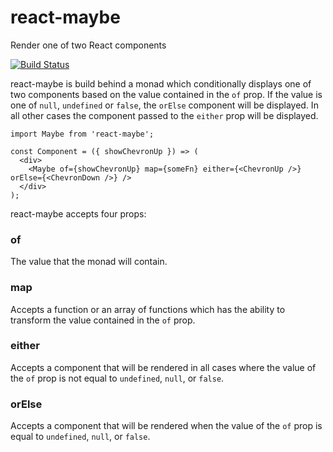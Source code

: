 # react-maybe
Render one of two React components

[![Build Status](https://travis-ci.org/strange-developer/react-maybe.svg?branch=master)](https://travis-ci.org/strange-developer/react-maybe)

react-maybe is build behind a monad which conditionally displays one of two components based on the value contained in the `of` prop. If the value is one of `null`, `undefined` or `false`, the `orElse` component will be displayed. In all other cases the component passed to the `either` prop will be displayed.

```
import Maybe from 'react-maybe';

const Component = ({ showChevronUp }) => (
  <div>
    <Maybe of={showChevronUp} map={someFn} either={<ChevronUp />} orElse={<ChevronDown />} />
  </div>
);
```

react-maybe accepts four props:

### of
The value that the monad will contain.

### map
Accepts a function or an array of functions which has the ability to transform the value contained in the `of` prop.

### either
Accepts a component that will be rendered in all cases where the value of the `of` prop is not equal to `undefined`, `null`, or `false`.

### orElse
Accepts a component that will be rendered when the value of the `of` prop is equal to `undefined`, `null`, or `false`.
